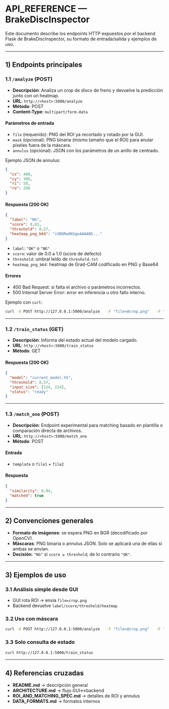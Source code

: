 
# API_REFERENCE — BrakeDiscInspector

Este documento describe los endpoints HTTP expuestos por el backend Flask de BrakeDiscInspector, su formato de entrada/salida y ejemplos de uso.

---

## 1) Endpoints principales

### 1.1 `/analyze` (POST)

- **Descripción**: Analiza un crop de disco de freno y devuelve la predicción junto con un heatmap.
- **URL**: `http://<host>:5000/analyze`
- **Método**: POST
- **Content-Type**: `multipart/form-data`

#### Parámetros de entrada

- `file` (requerido): PNG del ROI ya recortado y rotado por la GUI.
- `mask` (opcional): PNG binaria (mismo tamaño que el ROI) para anular píxeles fuera de la máscara.
- `annulus` (opcional): JSON con los parámetros de un anillo de centrado.

Ejemplo JSON de annulus:
```json
{
  "cx": 400,
  "cy": 300,
  "ri": 50,
  "ro": 200
}
```

#### Respuesta (200 OK)

```json
{
  "label": "NG",
  "score": 0.83,
  "threshold": 0.57,
  "heatmap_png_b64": "iVBORw0KGgoAAAANS..."
}
```

- `label`: `"OK"` o `"NG"`
- `score`: valor de 0.0 a 1.0 (score de defecto)
- `threshold`: umbral leído de `threshold.txt`
- `heatmap_png_b64`: heatmap de Grad-CAM codificado en PNG y Base64

#### Errores

- 400 Bad Request: si falta el archivo o parámetros incorrectos.
- 500 Internal Server Error: error en inferencia u otro fallo interno.

Ejemplo con `curl`:
```bash
curl -X POST http://127.0.0.1:5000/analyze   -F "file=@crop.png"   -F "annulus={"cx":400,"cy":300,"ri":50,"ro":200}"
```

---

### 1.2 `/train_status` (GET)

- **Descripción**: Informa del estado actual del modelo cargado.
- **URL**: `http://<host>:5000/train_status`
- **Método**: GET

#### Respuesta (200 OK)
```json
{
  "model": "current_model.h5",
  "threshold": 0.57,
  "input_size": [224, 224],
  "status": "ready"
}
```

---

### 1.3 `/match_one` (POST)

- **Descripción**: Endpoint experimental para matching basado en plantilla o comparación directa de archivos.
- **URL**: `http://<host>:5000/match_one`
- **Método**: POST

#### Entrada
- `template` o `file1` + `file2`

#### Respuesta
```json
{
  "similarity": 0.94,
  "matched": true
}
```

---

## 2) Convenciones generales

- **Formato de imágenes**: se espera PNG en BGR (decodificado por OpenCV).
- **Máscaras**: PNG binaria o annulus JSON. Solo se aplicará una de ellas si ambas se envían.
- **Decisión**: `"NG"` si `score ≥ threshold`; de lo contrario `"OK"`.

---

## 3) Ejemplos de uso

### 3.1 Análisis simple desde GUI
- GUI rota ROI → envía `file=crop.png`
- Backend devuelve `label/score/threshold/heatmap`

### 3.2 Uso con máscara
```bash
curl -X POST http://127.0.0.1:5000/analyze   -F "file=@crop.png"   -F "mask=@mask.png"
```

### 3.3 Solo consulta de estado
```bash
curl http://127.0.0.1:5000/train_status
```

---

## 4) Referencias cruzadas

- **README.md** → descripción general
- **ARCHITECTURE.md** → flujo GUI↔backend
- **ROI_AND_MATCHING_SPEC.md** → detalles de ROI y annulus
- **DATA_FORMATS.md** → formatos internos
